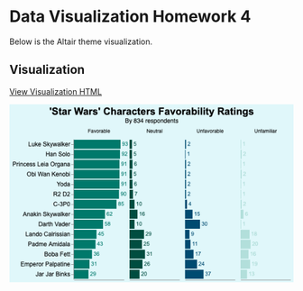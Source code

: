 <!-- # Data Visualization Homework 2

Below are the two visualizations I made using Matplotlib.

## Visualization 1
![Bechdel Test Bar Chart](Bechdeltest.png)

## Visualization 2
![Drug Report Bar Chart](drugreport.png) -->


# Data Visualization Homework 4

Below is the Altair theme visualization.

## Visualization  
[View Visualization HTML](Lab%205/alt_theme.html)  

![Visualization](Lab%205/visualization.png)

